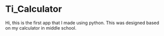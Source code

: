 # Ti_Calculator

Hi, this is the first app that I made using python.
This was designed based on my calculator in middle school.
